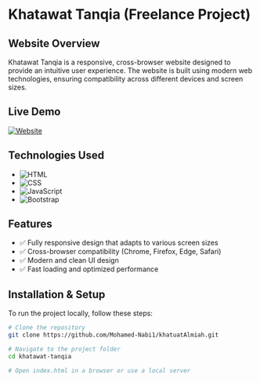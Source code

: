# Khatawat Tanqia (Freelance Project)

## Website Overview
Khatawat Tanqia is a responsive, cross-browser website designed to provide an intuitive user experience. The website is built using modern web technologies, ensuring compatibility across different devices and screen sizes.

## Live Demo
[![Website](https://img.shields.io/badge/Live-Demo-blue)](https://khatawattanqia.store/)

## Technologies Used
- ![HTML](https://img.shields.io/badge/HTML-5-orange)
- ![CSS](https://img.shields.io/badge/CSS-3-blue)
- ![JavaScript](https://img.shields.io/badge/JavaScript-ES6-yellow)
- ![Bootstrap](https://img.shields.io/badge/Bootstrap-5-purple)

## Features
- ✅ Fully responsive design that adapts to various screen sizes
- ✅ Cross-browser compatibility (Chrome, Firefox, Edge, Safari)
- ✅ Modern and clean UI design
- ✅ Fast loading and optimized performance

## Installation & Setup
To run the project locally, follow these steps:

```sh
# Clone the repository
git clone https://github.com/Mohamed-Nabi1/khatuatAlmiah.git

# Navigate to the project folder
cd khatawat-tanqia

# Open index.html in a browser or use a local server
